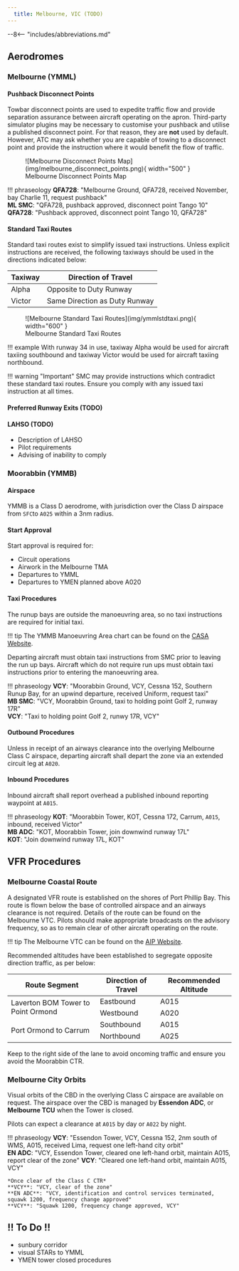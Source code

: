 ```yaml
---
  title: Melbourne, VIC (TODO)
---
```


--8<-- "includes/abbreviations.md"

## Aerodromes
### Melbourne (YMML)
#### Pushback Disconnect Points
Towbar disconnect points are used to expedite traffic flow and provide separation assurance between aircraft operating on the apron. Third-party simulator plugins may be necessary to customise your pushback and utilise a published disconnect point. For that reason, they are **not** used by default. However, ATC may ask whether you are capable of towing to a disconnect point and provide the instruction where it would benefit the flow of traffic.

<figure markdown>
![Melbourne Disconnect Points Map](img/melbourne_disconnect_points.png){ width="500" }
    <figcaption>Melbourne Disconnect Points Map</figcaption>
</figure>

!!! phraseology
    **QFA728**: "Melbourne Ground, QFA728, received November, bay Charlie 11, request pushback"  
    **ML SMC**: "QFA728, pushback approved, disconnect point Tango 10"  
    **QFA728**: "Pushback approved, disconnect point Tango 10, QFA728"

#### Standard Taxi Routes
Standard taxi routes exist to simplify issued taxi instructions. Unless explicit instructions are received, the following taxiways should be used in the directions indicated below:

| Taxiway | Direction of Travel |
| ------- | ------------------- |
| Alpha | Opposite to Duty Runway |
| Victor | Same Direction as Duty Runway |

<figure markdown>
![Melbourne Standard Taxi Routes](img/ymmlstdtaxi.png){ width="600" }
    <figcaption>Melbourne Standard Taxi Routes</figcaption>
</figure>

!!! example
    With runway 34 in use, taxiway Alpha would be used for aircraft taxiing southbound and taxiway Victor would be used for aircraft taxiing northbound.

!!! warning "Important"
    SMC may provide instructions which contradict these standard taxi routes. Ensure you comply with any issued taxi instruction at all times.

#### Preferred Runway Exits (TODO)

#### LAHSO (TODO)
- Description of LAHSO
- Pilot requirements
- Advising of inability to comply

### Moorabbin (YMMB)
#### Airspace
YMMB is a Class D aerodrome, with jurisdiction over the Class D airspace from `SFC`to `A025` within a 3nm radius.

#### Start Approval
Start approval is required for:

- Circuit operations
- Airwork in the Melbourne TMA
- Departures to YMML
- Departures to YMEN planned above A020

#### Taxi Procedures
The runup bays are outside the manoeuvring area, so no taxi instructions are required for initial taxi.

!!! tip
    The YMMB Manoeuvring Area chart can be found on the [CASA Website](https://www.casa.gov.au/moorabbin-manoeuvring-area-map).

Departing aircraft must obtain taxi instructions from SMC prior to leaving the run up bays. Aircraft which do not require run ups must obtain taxi instructions prior to entering the manoeuvring area.

!!! phraseology
    **VCY**: "Moorabbin Ground, VCY, Cessna 152, Southern Runup Bay, for an upwind departure, received Uniform, request taxi"  
    **MB SMC**: "VCY, Moorabbin Ground, taxi to holding point Golf 2, runway 17R"  
    **VCY**: "Taxi to holding point Golf 2, runwy 17R, VCY"

#### Outbound Procedures
Unless in receipt of an airways clearance into the overlying Melbourne Class C airspace, departing aircraft shall depart the zone via an extended circuit leg at `A020`.

#### Inbound Procedures
Inbound aircraft shall report overhead a published inbound reporting waypoint at `A015`.

!!! phraseology
    **KOT**: "Moorabbin Tower, KOT, Cessna 172, Carrum, `A015`, inbound, received Victor"  
    **MB ADC**: "KOT, Moorabbin Tower, join downwind runway 17L"  
    **KOT**: "Join downwind runway 17L, KOT"

## VFR Procedures
### Melbourne Coastal Route
A designated VFR route is established on the shores of Port Phillip Bay. This route is flown below the base of controlled airspace and an airways clearance is not required. Details of the route can be found on the Melbourne VTC. Pilots should make appropriate broadcasts on the advisory frequency, so as to remain clear of other aircraft operating on the route.

!!! tip
    The Melbourne VTC can be found on the [AIP Website](https://www.airservicesaustralia.com/aip/aip.asp).

Recommended altitudes have been established to segregate opposite direction traffic, as per below:

<table>
    <thead>
        <tr>
            <th>Route Segment</th>
            <th>Direction of Travel</th>
            <th>Recommended Altitude</th>
        </tr>
    </thead>
    <tbody>
        <tr>
            <td rowspan="2">Laverton BOM Tower to Point Ormond</td>
            <td>Eastbound</td>
            <td>A015</td>
        </tr>
        <tr>
            <td>Westbound</td>
            <td>A020</td>
        </tr>
        <tr>
            <td rowspan="2">Port Ormond to Carrum</td>
            <td>Southbound</td>
            <td>A015</td>
        </tr>
        <tr>
            <td>Northbound</td>
            <td>A025</td>
        </tr>
    </tbody>
</table>

Keep to the right side of the lane to avoid oncoming traffic and ensure you avoid the Moorabbin CTR.

### Melbourne City Orbits
Visual orbits of the CBD in the overlying Class C airspace are available on request. The airspace over the CBD is managed by **Essendon ADC**, or **Melbourne TCU** when the Tower is closed.

Pilots can expect a clearance at `A015` by day or `A022` by night.

!!! phraseology
    **VCY**: "Essendon Tower, VCY, Cessna 152, 2nm south of WMS, A015, received Lima, request one left-hand city orbit"  
    **EN ADC**: "VCY, Essendon Tower, cleared one left-hand orbit, maintain A015, report clear of the zone" 
    **VCY**: "Cleared one left-hand orbit, maintain A015, VCY"  

    *Once clear of the Class C CTR*  
    **VCY**: "VCY, clear of the zone"  
    **EN ADC**: "VCY, identification and control services terminated, squawk 1200, frequency change approved"  
    **VCY**: "Squawk 1200, frequency change approved, VCY"

## !! To Do !!
- sunbury corridor
- visual STARs to YMML
- YMEN tower closed procedures